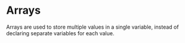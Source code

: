 # Arrays
Arrays are used to store multiple values in a single variable, instead of declaring separate variables for each value.